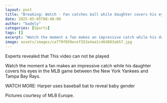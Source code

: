 ```yaml
---
layout: post
title: "Breaking: Watch - Fan catches ball while daughter covers his eyes"
date: 2025-05-05T08:48:00
author: "badely"
categories: [Sports]
tags: []
excerpt: "Watch the moment a fan makes an impressive catch while his daughter covers his eyes in the MLB game between the New York Yankees and Tampa Bay Rays."
image: assets/images/ca779f859ecef352e4aa1c464883ab57.jpg
---
```


Experts revealed that This video can not be played

Watch the moment a fan makes an impressive catch while his daughter covers his eyes in the MLB game between the New York Yankees and Tampa Bay Rays.

WATCH MORE: Harper uses baseball bat to reveal baby gender

Pictures courtesy of MLB Europe.


